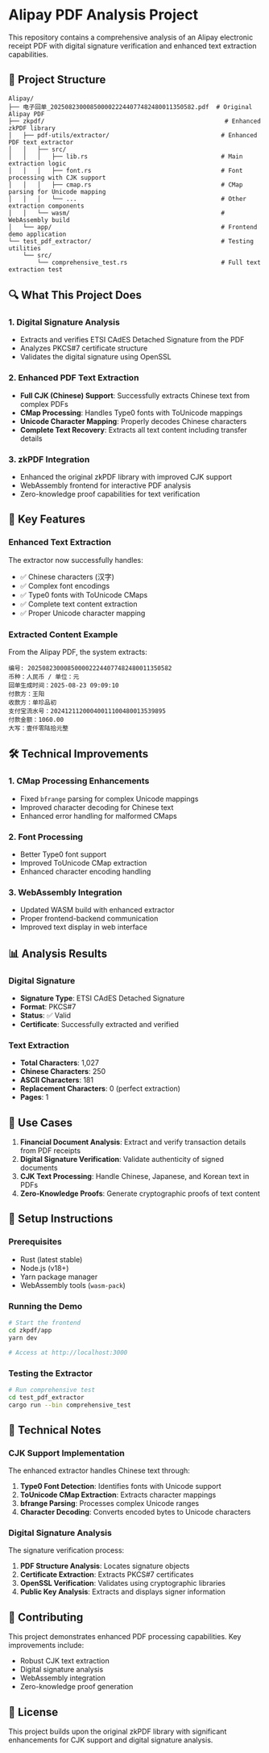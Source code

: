 # Alipay PDF Analysis Project

This repository contains a comprehensive analysis of an Alipay electronic receipt PDF with digital signature verification and enhanced text extraction capabilities.

## 📁 Project Structure

```
Alipay/
├── 电子回单_2025082300085000022244077482480011350582.pdf  # Original Alipay PDF
├── zkpdf/                                                  # Enhanced zkPDF library
│   ├── pdf-utils/extractor/                               # Enhanced PDF text extractor
│   │   ├── src/
│   │   │   ├── lib.rs                                     # Main extraction logic
│   │   │   ├── font.rs                                    # Font processing with CJK support
│   │   │   ├── cmap.rs                                    # CMap parsing for Unicode mapping
│   │   │   └── ...                                        # Other extraction components
│   │   └── wasm/                                          # WebAssembly build
│   └── app/                                               # Frontend demo application
└── test_pdf_extractor/                                    # Testing utilities
    └── src/
        └── comprehensive_test.rs                          # Full text extraction test
```

## 🔍 What This Project Does

### 1. **Digital Signature Analysis**
- Extracts and verifies ETSI CAdES Detached Signature from the PDF
- Analyzes PKCS#7 certificate structure
- Validates the digital signature using OpenSSL

### 2. **Enhanced PDF Text Extraction**
- **Full CJK (Chinese) Support**: Successfully extracts Chinese text from complex PDFs
- **CMap Processing**: Handles Type0 fonts with ToUnicode mappings
- **Unicode Character Mapping**: Properly decodes Chinese characters
- **Complete Text Recovery**: Extracts all text content including transfer details

### 3. **zkPDF Integration**
- Enhanced the original zkPDF library with improved CJK support
- WebAssembly frontend for interactive PDF analysis
- Zero-knowledge proof capabilities for text verification

## 🚀 Key Features

### Enhanced Text Extraction
The extractor now successfully handles:
- ✅ Chinese characters (汉字)
- ✅ Complex font encodings
- ✅ Type0 fonts with ToUnicode CMaps
- ✅ Complete text content extraction
- ✅ Proper Unicode character mapping

### Extracted Content Example
From the Alipay PDF, the system extracts:
```
编号: 2025082300085000022244077482480011350582
币种：人民币 / 单位：元
回单生成时间：2025-08-23 09:09:10
付款方：王阳
收款方：单珍品初
支付宝流水号：20241211200040011100480013539895
付款金额：1060.00
大写：壹仟零陆拾元整
```

## 🛠️ Technical Improvements

### 1. **CMap Processing Enhancements**
- Fixed `bfrange` parsing for complex Unicode mappings
- Improved character decoding for Chinese text
- Enhanced error handling for malformed CMaps

### 2. **Font Processing**
- Better Type0 font support
- Improved ToUnicode CMap extraction
- Enhanced character encoding handling

### 3. **WebAssembly Integration**
- Updated WASM build with enhanced extractor
- Proper frontend-backend communication
- Improved text display in web interface

## 📊 Analysis Results

### Digital Signature
- **Signature Type**: ETSI CAdES Detached Signature
- **Format**: PKCS#7
- **Status**: ✅ Valid
- **Certificate**: Successfully extracted and verified

### Text Extraction
- **Total Characters**: 1,027
- **Chinese Characters**: 250
- **ASCII Characters**: 181
- **Replacement Characters**: 0 (perfect extraction)
- **Pages**: 1

## 🎯 Use Cases

1. **Financial Document Analysis**: Extract and verify transaction details from PDF receipts
2. **Digital Signature Verification**: Validate authenticity of signed documents
3. **CJK Text Processing**: Handle Chinese, Japanese, and Korean text in PDFs
4. **Zero-Knowledge Proofs**: Generate cryptographic proofs of text content

## 🔧 Setup Instructions

### Prerequisites
- Rust (latest stable)
- Node.js (v18+)
- Yarn package manager
- WebAssembly tools (`wasm-pack`)

### Running the Demo
```bash
# Start the frontend
cd zkpdf/app
yarn dev

# Access at http://localhost:3000
```

### Testing the Extractor
```bash
# Run comprehensive test
cd test_pdf_extractor
cargo run --bin comprehensive_test
```

## 📝 Technical Notes

### CJK Support Implementation
The enhanced extractor handles Chinese text through:
1. **Type0 Font Detection**: Identifies fonts with Unicode support
2. **ToUnicode CMap Extraction**: Extracts character mappings
3. **bfrange Parsing**: Processes complex Unicode ranges
4. **Character Decoding**: Converts encoded bytes to Unicode characters

### Digital Signature Analysis
The signature verification process:
1. **PDF Structure Analysis**: Locates signature objects
2. **Certificate Extraction**: Extracts PKCS#7 certificates
3. **OpenSSL Verification**: Validates using cryptographic libraries
4. **Public Key Analysis**: Extracts and displays signer information

## 🤝 Contributing

This project demonstrates enhanced PDF processing capabilities. Key improvements include:
- Robust CJK text extraction
- Digital signature analysis
- WebAssembly integration
- Zero-knowledge proof generation

## 📄 License

This project builds upon the original zkPDF library with significant enhancements for CJK support and digital signature analysis.
